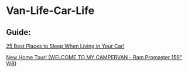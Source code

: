 # Van-Life-Car-Life
## Guide:
[25 Best Places to Sleep When Living in Your Car!](https://youtu.be/gk-_OAbkH0g)

[New Home Tour! (WELCOME TO MY CAMPERVAN - Ram Promaster 159" WB)](https://youtu.be/AJlY4aa96f0)
